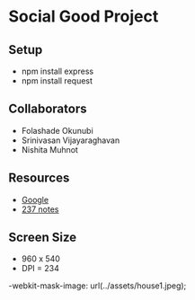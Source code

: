 # Social Good Project

## Setup
+ npm install express
+ npm install request

## Collaborators 
+ Folashade Okunubi
+ Srinivasan Vijayaraghavan
+ Nishita Muhnot


## Resources
+ [Google](google.com)
+ [237 notes](cs.cmu.edu/~237)

## Screen Size 
+ 960 x 540
+ DPI = 234 

-webkit-mask-image: url(../assets/house1.jpeg);
